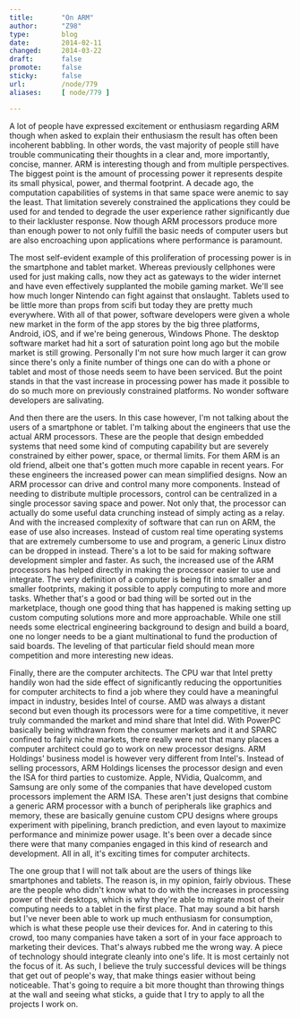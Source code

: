 ```yaml
---
title:       "On ARM"
author:      "Z98"
type:        blog
date:        2014-02-11
changed:     2014-03-22
draft:       false
promote:     false
sticky:      false
url:         /node/779
aliases:     [ node/779 ]

---
```


<p>A lot of people have expressed excitement or enthusiasm regarding ARM though when asked to explain their enthusiasm the result has often been incoherent babbling. In other words, the vast majority of people still have trouble communicating their thoughts in a clear and, more importantly, concise, manner. ARM is interesting though and from multiple perspectives. The biggest point is the amount of processing power it represents despite its small physical, power, and thermal footprint. A decade ago, the computation capabilities of systems in that same space were anemic to say the least. That limitation severely constrained the applications they could be used for and tended to degrade the user experience rather significantly due to their lackluster response. Now though ARM processors produce more than enough power to not only fulfill the basic needs of computer users but are also encroaching upon applications where performance is paramount.</p><p>The most self-evident example of this proliferation of processing power is in the smartphone and tablet market. Whereas previously cellphones were used for just making calls, now they act as gateways to the wider internet and have even effectively supplanted the mobile gaming market. We'll see how much longer Nintendo can fight against that onslaught. Tablets used to be little more than props from scifi but today they are pretty much everywhere. With all of that power, software developers were given a whole new market in the form of the app stores by the big three platforms, Android, iOS, and if we're being generous, Windows Phone. The desktop software market had hit a sort of saturation point long ago but the mobile market is still growing. Personally I'm not sure how much larger it can grow since there's only a finite number of things one can do with a phone or tablet and most of those needs seem to have been serviced. But the point stands in that the vast increase in processing power has made it possible to do so much more on previously constrained platforms. No wonder software developers are salivating.</p><p>And then there are the users. In this case however, I'm not talking about the users of a smartphone or tablet. I'm talking about the engineers that use the actual ARM processors. These are the people that design embedded systems that need some kind of computing capability but are severely constrained by either power, space, or thermal limits. For them ARM is an old friend, albeit one that's gotten much more capable in recent years. For these engineers the increased power can mean simplified designs. Now an ARM processor can drive and control many more components. Instead of needing to distribute multiple processors, control can be centralized in a single processor saving space and power. Not only that, the processor can actually do some useful data crunching instead of simply acting as a relay. And with the increased complexity of software that can run on ARM, the ease of use also increases. Instead of custom real time operating systems that are extremely cumbersome to use and program, a generic Linux distro can be dropped in instead. There's a lot to be said for making software development simpler and faster. As such, the increased use of the ARM processors has helped directly in making the processor easier to use and integrate. The very definition of a computer is being fit into smaller and smaller footprints, making it possible to apply computing to more and more tasks. Whether that's a good or bad thing will be sorted out in the marketplace, though one good thing that has happened is making setting up custom computing solutions more and more approachable. While one still needs some electrical engineering background to design and build a board, one no longer needs to be a giant multinational to fund the production of said boards. The leveling of that particular field should mean more competition and more interesting new ideas.</p><p>Finally, there are the computer architects. The CPU war that Intel pretty handily won had the side effect of significantly reducing the opportunities for computer architects to find a job where they could have a meaningful impact in industry, besides Intel of course. AMD was always a distant second but even though its processors were for a time competitive, it never truly commanded the market and mind share that Intel did. With PowerPC basically being withdrawn from the consumer markets and it and SPARC confined to fairly niche markets, there really were not that many places a computer architect could go to work on new processor designs. ARM Holdings' business model is however very different from Intel's. Instead of selling processors, ARM Holdings licenses the processor design and even the ISA for third parties to customize. Apple, NVidia, Qualcomm, and Samsung are only some of the companies that have developed custom processors implement the ARM ISA. These aren't just designs that combine a generic ARM processor with a bunch of peripherals like graphics and memory, these are basically genuine custom CPU designs where groups experiment with pipelining, branch prediction, and even layout to maximize performance and minimize power usage. It's been over a decade since there were that many companies engaged in this kind of research and development. All in all, it's exciting times for computer architects.</p><p>The one group that I will not talk about are the users of things like smartphones and tablets. The reason is, in my opinion, fairly obvious. These are the people who didn't know what to do with the increases in processing power of their desktops, which is why they're able to migrate most of their computing needs to a tablet in the first place. That may sound a bit harsh but I've never been able to work up much enthusiasm for consumption, which is what these people use their devices for. And in catering to this crowd, too many companies have taken a sort of in your face approach to marketing their devices. That's always rubbed me the wrong way. A piece of technology should integrate cleanly into one's life. It is most certainly not the focus of it. As such, I believe the truly successful devices will be things that get out of people's way, that make things easier without being noticeable. That's going to require a bit more thought than throwing things at the wall and seeing what sticks, a guide that I try to apply to all the projects I work on.</p>
